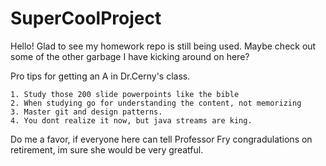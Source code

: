 # SuperCoolProject

Hello! Glad to see my homework repo is still being used. Maybe check out some of the other garbage I have kicking around on here?

Pro tips for getting an A in Dr.Cerny's class. 

    1. Study those 200 slide powerpoints like the bible
    2. When studying go for understanding the content, not memorizing
    3. Master git and design patterns. 
    4. You dont realize it now, but java streams are king. 

  Do me a favor, if everyone here can tell Professor Fry congradulations on retirement, im sure she would be very greatful. 